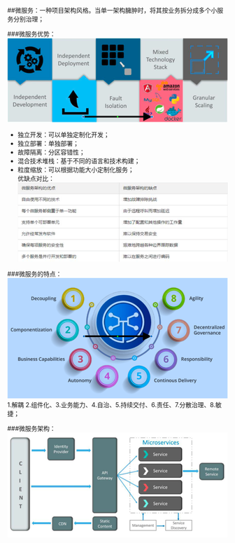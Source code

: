 ##微服务：一种项目架构风格。当单一架构臃肿时，将其按业务拆分成多个小服务分别治理；

###微服务优势：![img.png](img.png)  
- 独立开发：可以单独定制化开发；
- 独立部署：单独部署；
- 故障隔离：分区容错性；
- 混合技术堆栈：基于不同的语言和技术构建；
- 粒度缩放：可以根据功能大小定制化服务；  
优缺点对比：![img_4.png](img_4.png)  

###微服务的特点：![img_1.png](img_1.png)
1.解耦 2.组件化、3.业务能力、4.自治、5.持续交付、6.责任、7.分散治理、8.敏捷；

###微服务架构：![img_3.png](img_3.png)





